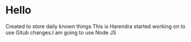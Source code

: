 # Hello
Created to store daily known things
This is Harendra started working on to use Gitub changes.I am going to use Node JS
